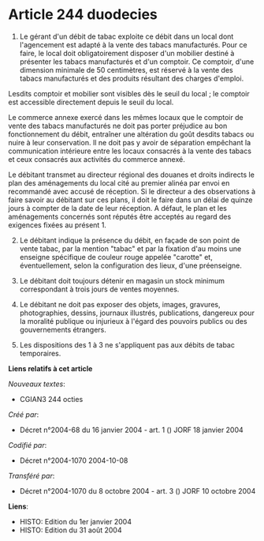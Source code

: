 # Article 244 duodecies

1. Le gérant d'un débit de tabac exploite ce débit dans un local dont l'agencement est adapté à la vente des tabacs
manufacturés. Pour ce faire, le local doit obligatoirement disposer d'un mobilier destiné à présenter les tabacs manufacturés
et d'un comptoir. Ce comptoir, d'une dimension minimale de 50 centimètres, est réservé à la vente des tabacs manufacturés et
des produits résultant des charges d'emploi.

Lesdits comptoir et mobilier sont visibles dès le seuil du local ; le comptoir est accessible directement depuis le seuil du
local.

Le commerce annexe exercé dans les mêmes locaux que le comptoir de vente des tabacs manufacturés ne doit pas porter préjudice
au bon fonctionnement du débit, entraîner une altération du goût desdits tabacs ou nuire à leur conservation. Il ne doit pas
y avoir de séparation empêchant la communication intérieure entre les locaux consacrés à la vente des tabacs et ceux
consacrés aux activités du commerce annexé.

Le débitant transmet au directeur régional des douanes et droits indirects le plan des aménagements du local cité au premier
alinéa par envoi en recommandé avec accusé de réception. Si le directeur a des observations à faire savoir au débitant sur
ces plans, il doit le faire dans un délai de quinze jours à compter de la date de leur réception. A défaut, le plan et les
aménagements concernés sont réputés être acceptés au regard des exigences fixées au présent 1.

2. Le débitant indique la présence du débit, en façade de son point de vente tabac, par la mention "tabac" et par la fixation
d'au moins une enseigne spécifique de couleur rouge appelée "carotte" et, éventuellement, selon la configuration des lieux,
d'une préenseigne.

3. Le débitant doit toujours détenir en magasin un stock minimum correspondant à trois jours de ventes moyennes.

4. Le débitant ne doit pas exposer des objets, images, gravures, photographies, dessins, journaux illustrés, publications,
dangereux pour la moralité publique ou injurieux à l'égard des pouvoirs publics ou des gouvernements étrangers.

5. Les dispositions des 1 à 3 ne s'appliquent pas aux débits de tabac temporaires.

**Liens relatifs à cet article**

_Nouveaux textes_:

  - CGIAN3 244 octies

_Créé par_:

  - Décret n°2004-68 du 16 janvier 2004 - art. 1 () JORF 18 janvier 2004

_Codifié par_:

  - Décret n°2004-1070 2004-10-08

_Transféré par_:

  - Décret n°2004-1070 du 8 octobre 2004 - art. 3 () JORF 10 octobre 2004

**Liens**:

  - HISTO: Edition du 1er janvier 2004
  - HISTO: Edition du 31 août 2004
